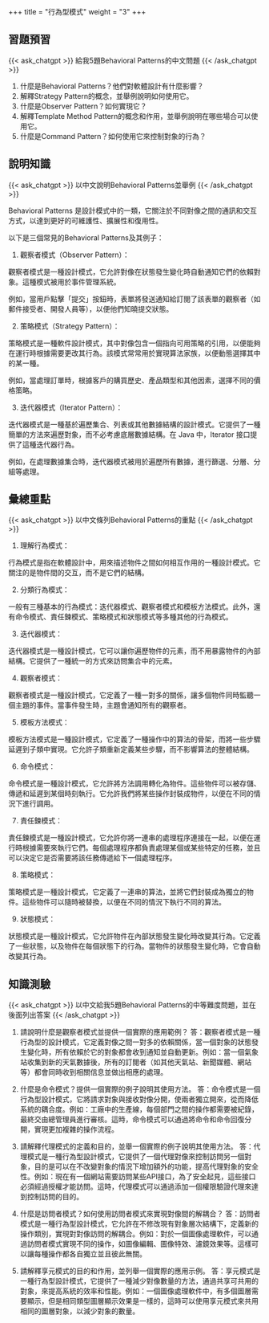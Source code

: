 +++
title = "行為型模式"
weight = "3"
+++
## 習題預習
{{< ask_chatgpt >}}
給我5題Behavioral Patterns的中文問題
{{< /ask_chatgpt >}}



1. 什麼是Behavioral Patterns？他們對軟體設計有什麼影響？
2. 解釋Strategy Pattern的概念，並舉例說明如何使用它。
3. 什麼是Observer Pattern？如何實現它？
4. 解釋Template Method Pattern的概念和作用，並舉例說明在哪些場合可以使用它。
5. 什麼是Command Pattern？如何使用它來控制對象的行為？   

## 說明知識
{{< ask_chatgpt >}}
以中文說明Behavioral Patterns並舉例
{{< /ask_chatgpt >}}



Behavioral Patterns 是設計模式中的一類，它關注於不同對像之間的通訊和交互方式，以達到更好的可維護性、擴展性和復用性。

以下是三個常見的Behavioral Patterns及其例子：

1. 觀察者模式（Observer Pattern）：

觀察者模式是一種設計模式，它允許對像在狀態發生變化時自動通知它們的依賴對象。這種模式被用於事件管理系統。

例如，當用戶點擊「提交」按鈕時，表單將發送通知給訂閱了該表單的觀察者（如郵件接受者、開發人員等），以便他們知曉提交狀態。

2. 策略模式（Strategy Pattern）：

策略模式是一種軟件設計模式，其中對像包含一個指向可用策略的引用，以便能夠在運行時根據需要更改其行為。該模式常常用於實現算法家族，以便動態選擇其中的某一種。

例如，當處理訂單時，根據客戶的購買歷史、產品類型和其他因素，選擇不同的價格策略。

3. 迭代器模式（Iterator Pattern）：

迭代器模式是一種基於遍歷集合、列表或其他數據結構的設計模式。它提供了一種簡單的方法來遍歷對象，而不必考慮底層數據結構。在 Java 中，Iterator 接口提供了這種迭代器行為。

例如，在處理數據集合時，迭代器模式被用於遍歷所有數據，進行篩選、分層、分組等處理。   

## 彙總重點
{{< ask_chatgpt >}}
以中文條列Behavioral Patterns的重點
{{< /ask_chatgpt >}}



1. 理解行為模式：

行為模式是指在軟體設計中，用來描述物件之間如何相互作用的一種設計模式。它關注的是物件間的交互，而不是它們的結構。

2. 分類行為模式：

一般有三種基本的行為模式：迭代器模式、觀察者模式和模板方法模式。此外，還有命令模式、責任鍊模式、策略模式和狀態模式等多種其他的行為模式。

3. 迭代器模式：

迭代器模式是一種設計模式，它可以讓你遍歷物件的元素，而不用暴露物件的內部結構。它提供了一種統一的方式來訪問集合中的元素。

4. 觀察者模式：

觀察者模式是一種設計模式，它定義了一種一對多的關係，讓多個物件同時監聽一個主題的事件。當事件發生時，主題會通知所有的觀察者。

5. 模板方法模式：

模板方法模式是一種設計模式，它定義了一種操作中的算法的骨架，而將一些步驟延遲到子類中實現。它允許子類重新定義某些步驟，而不影響算法的整體結構。

6. 命令模式：

命令模式是一種設計模式，它允許將方法調用轉化為物件。這些物件可以被存儲、傳遞和延遲到某個時刻執行。它允許我們將某些操作封裝成物件，以便在不同的情況下進行調用。

7. 責任鍊模式：

責任鍊模式是一種設計模式，它允許你將一連串的處理程序連接在一起，以便在運行時根據需要來執行它們。每個處理程序都負責處理某個或某些特定的任務，並且可以決定它是否需要將該任務傳遞給下一個處理程序。

8. 策略模式：

策略模式是一種設計模式，它定義了一連串的算法，並將它們封裝成為獨立的物件。這些物件可以隨時被替換，以便在不同的情況下執行不同的算法。

9. 狀態模式：

狀態模式是一種設計模式，它允許物件在內部狀態發生變化時改變其行為。它定義了一些狀態，以及物件在每個狀態下的行為。當物件的狀態發生變化時，它會自動改變其行為。   

## 知識測驗
{{< ask_chatgpt >}}
以中文給我5題Behavioral Patterns的中等難度問題，並在後面列出答案
{{< /ask_chatgpt >}}



1. 請說明什麼是觀察者模式並提供一個實際的應用範例？
答：觀察者模式是一種行為型的設計模式，它定義對像之間一對多的依賴關係，當一個對象的狀態發生變化時，所有依賴於它的對象都會收到通知並自動更新。例如：當一個氣象站收集到新的天氣數據後，所有的訂閱者（如其他天氣站、新聞媒體、網站等）都會同時收到相關信息並做出相應的處理。

2. 什麼是命令模式？提供一個實際的例子說明其使用方法。
答：命令模式是一個行為型設計模式，它將請求對象與接收對像分開，使兩者獨立開來，從而降低系統的耦合度。例如：工廠中的生產線，每個部門之間的操作都需要被紀錄，最終交由總管理員進行審核。這時，命令模式可以通過將命令和命令回復分開，實現更加複雜的操作流程。

3. 請解釋代理模式的定義和目的，並舉一個實際的例子說明其使用方法。
答：代理模式是一種行為型設計模式，它提供了一個代理對像來控制訪問另一個對象，目的是可以在不改變對象的情況下增加額外的功能，提高代理對象的安全性。例如：現在有一個網站需要訪問某些API接口，為了安全起見，這些接口必須經過授權才能訪問。這時，代理模式可以通過添加一個權限驗證代理來達到控制訪問的目的。

4. 什麼是訪問者模式？如何使用訪問者模式來實現對像間的解耦合？
答：訪問者模式是一種行為型設計模式，它允許在不修改現有對象層次結構下，定義新的操作類別，實現對對像訪問的解耦合。例如：對於一個圖像處理軟件，可以通過訪問者模式實現不同的操作，如圖像編輯、圖像特效、濾鏡效果等。這樣可以讓每種操作都各自獨立並且彼此無關。

5. 請解釋享元模式的目的和作用，並列舉一個實際的應用示例。
答：享元模式是一種行為型設計模式，它提供了一種減少對像數量的方法，通過共享可共用的對象，來提高系統的效率和性能。例如：一個圖像處理軟件中，有多個圖層需要顯示，但是相同類型圖層顯示效果是一樣的，這時可以使用享元模式來共用相同的圖層對象，以減少對象的數量。   

